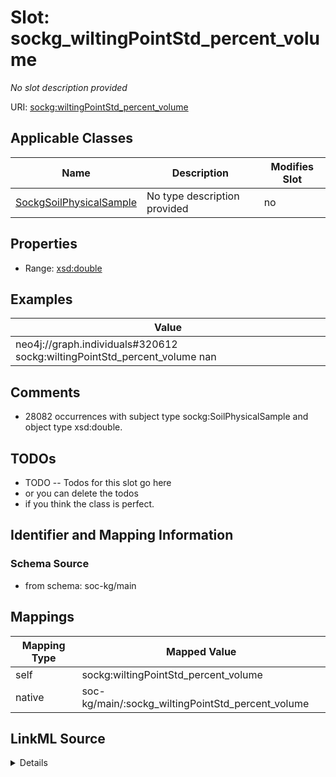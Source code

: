 

# Slot: sockg_wiltingPointStd_percent_volume


_No slot description provided_





URI: [sockg:wiltingPointStd_percent_volume](http://www.semanticweb.org/sockg/ontologies/2024/0/soil-carbon-ontology/wiltingPointStd_percent_volume)



<!-- no inheritance hierarchy -->





## Applicable Classes

| Name | Description | Modifies Slot |
| --- | --- | --- |
| [SockgSoilPhysicalSample](../classes/SockgSoilPhysicalSample.md) | No type description provided |  no  |







## Properties

* Range: [xsd:double](http://www.w3.org/2001/XMLSchema#double)






## Examples

| Value |
| --- |
| neo4j://graph.individuals#320612 sockg:wiltingPointStd_percent_volume nan |

## Comments

* 28082 occurrences with subject type sockg:SoilPhysicalSample and object type xsd:double.

## TODOs

* TODO -- Todos for this slot go here
* or you can delete the todos
* if you think the class is perfect.

## Identifier and Mapping Information







### Schema Source


* from schema: soc-kg/main




## Mappings

| Mapping Type | Mapped Value |
| ---  | ---  |
| self | sockg:wiltingPointStd_percent_volume |
| native | soc-kg/main/:sockg_wiltingPointStd_percent_volume |




## LinkML Source

<details>
```yaml
name: sockg_wiltingPointStd_percent_volume
description: No slot description provided
todos:
- TODO -- Todos for this slot go here
- or you can delete the todos
- if you think the class is perfect.
comments:
- 28082 occurrences with subject type sockg:SoilPhysicalSample and object type xsd:double.
examples:
- value: neo4j://graph.individuals#320612 sockg:wiltingPointStd_percent_volume nan
from_schema: soc-kg/main
rank: 1000
slot_uri: sockg:wiltingPointStd_percent_volume
alias: sockg_wiltingPointStd_percent_volume
domain_of:
- sockg_SoilPhysicalSample
range: double

```
</details>
